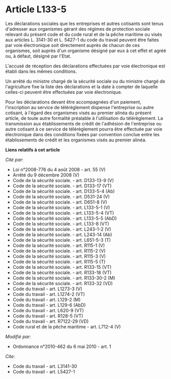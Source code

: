 # Article L133-5

Les déclarations sociales que les entreprises et autres cotisants sont tenus d'adresser aux organismes gérant des régimes de
protection sociale relevant du présent code et du code rural et de la pêche maritime ou visés aux articles L. 3141-30 et L.
5427-1 du code du travail peuvent être faites par voie électronique soit directement auprès de chacun de ces organismes, soit
auprès d'un organisme désigné par eux à cet effet et agréé ou, à défaut, désigné par l'Etat.

L'accusé de réception des déclarations effectuées par voie électronique est établi dans les mêmes conditions. 

Un arrêté du ministre chargé de la sécurité sociale ou du ministre chargé de l'agriculture fixe la liste des déclarations et
la date à compter de laquelle celles-ci peuvent être effectuées par voie électronique. 

Pour les déclarations devant être accompagnées d'un paiement, l'inscription au service de télérèglement dispense l'entreprise
ou autre cotisant, à l'égard des organismes visés au premier alinéa du présent article, de toute autre formalité préalable à
l'utilisation du télérèglement. La transmission aux établissements de crédit de l'adhésion de l'entreprise ou autre cotisant
à ce service de télérèglement pourra être effectuée par voie électronique dans des conditions fixées par convention conclue
entre les établissements de crédit et les organismes visés au premier alinéa.

**Liens relatifs à cet article**

_Cité par_:

  - Loi n°2008-776 du 4 août 2008 - art. 55 (V)
  - Arrêté du 9 décembre 2008 (V)
  - Code de la sécurité sociale. - art. D133-13-9 (V)
  - Code de la sécurité sociale. - art. D133-17 (VT)
  - Code de la sécurité sociale. - art. D133-5-4 (Ab)
  - Code de la sécurité sociale. - art. D531-24 (V)
  - Code de la sécurité sociale. - art. D651-8 (V)
  - Code de la sécurité sociale. - art. L133-5-1 (V)
  - Code de la sécurité sociale. - art. L133-5-4 (VT)
  - Code de la sécurité sociale. - art. L133-5-5 (AbD)
  - Code de la sécurité sociale. - art. L133-8 (VT)
  - Code de la sécurité sociale. - art. L243-1-2 (V)
  - Code de la sécurité sociale. - art. L243-14 (Ab)
  - Code de la sécurité sociale. - art. L651-5-3 (T)
  - Code de la sécurité sociale. - art. R115-1 (V)
  - Code de la sécurité sociale. - art. R115-2 (V)
  - Code de la sécurité sociale. - art. R115-3 (V)
  - Code de la sécurité sociale. - art. R115-5 (T)
  - Code de la sécurité sociale. - art. R133-15 (VT)
  - Code de la sécurité sociale. - art. R133-18 (VT)
  - Code de la sécurité sociale. - art. R133-30-2 (M)
  - Code de la sécurité sociale. - art. R133-32 (VD)
  - Code du travail - art. L1273-3 (V)
  - Code du travail - art. L1274-2 (VT)
  - Code du travail - art. L129-2 (M)
  - Code du travail - art. L129-6 (AbD)
  - Code du travail - art. L620-9 (VT)
  - Code du travail - art. R128-5 (VT)
  - Code du travail - art. R7122-29 (VD)
  - Code rural et de la pêche maritime - art. L712-4 (V)

_Modifié par_:

  - Ordonnance n°2010-462 du 6 mai 2010 - art. 1

_Cite_:

  - Code du travail - art. L3141-30
  - Code du travail - art. L5427-1
